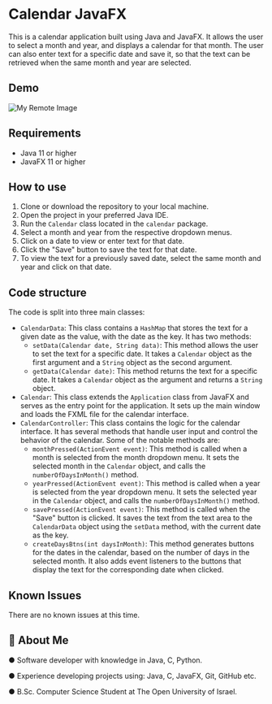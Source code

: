 <h1>Calendar JavaFX</h1>
<p>This is a calendar application built using Java and JavaFX. It allows the user to select a month and year, and displays a calendar for that month. The user can also enter text for a specific date and save it, so that the text can be retrieved when the same month and year are selected.</p>

## Demo

![My Remote Image](https://i.ibb.co/PwDMTmF/Calendar-Java-FX.png)

<h2>Requirements</h2>
<ul>
  <li>Java 11 or higher</li>
  <li>JavaFX 11 or higher</li>
</ul>
<h2>How to use</h2>
<ol>
  <li>Clone or download the repository to your local machine.</li>
  <li>Open the project in your preferred Java IDE.</li>
  <li>Run the <code>Calendar</code> class located in the <code>calendar</code> package.</li>
  <li>Select a month and year from the respective dropdown menus.</li>
  <li>Click on a date to view or enter text for that date.</li>
  <li>Click the "Save" button to save the text for that date.</li>
  <li>To view the text for a previously saved date, select the same month and year and click on that date.</li>
</ol>
<h2>Code structure</h2>
<p>The code is split into three main classes:</p>
<ul>
  <li><code>CalendarData</code>: This class contains a <code>HashMap</code> that stores the text for a given date as the value, with the date as the key. It has two methods:
    <ul>
      <li><code>setData(Calendar date, String data)</code>: This method allows the user to set the text for a specific date. It takes a <code>Calendar</code> object as the first argument and a <code>String</code> object as the second argument.</li>
      <li><code>getData(Calendar date)</code>: This method returns the text for a specific date. It takes a <code>Calendar</code> object as the argument and returns a <code>String</code> object.</li>
    </ul>
  </li>
  <li><code>Calendar</code>: This class extends the <code>Application</code> class from JavaFX and serves as the entry point for the application. It sets up the main window and loads the FXML file for the calendar interface.</li>
  <li><code>CalendarController</code>: This class contains the logic for the calendar interface. It has several methods that handle user input and control the behavior of the calendar. Some of the notable methods are:
    <ul>
      <li><code>monthPressed(ActionEvent event)</code>: This method is called when a month is selected from the month dropdown menu. It sets the selected month in the <code>Calendar</code> object, and calls the <code>numberOfDaysInMonth()</code> method.</li>
      <li><code>yearPressed(ActionEvent event)</code>: This method is called when a year is selected from the year dropdown menu. It sets the selected year in the <code>Calendar</code> object, and calls the <code>numberOfDaysInMonth()</code> method.</li>
      <li><code>savePressed(ActionEvent event)</code>: This method is called when the "Save" button is clicked. It saves the text from the text area to the <code>CalendarData</code> object using the <code>setData</code> method, with the current date as the key.</li>
      <li><code>createDaysBtns(int daysInMonth)</code>: This method generates buttons for the dates in the calendar, based on the number of days in the selected month. It also adds event listeners to the buttons that display the text for the corresponding date when clicked.</li>
    </ul>
  </li>
</ul>



<h2>Known Issues</h2>

<p>There are no known issues at this time.</p>


## 🚀 About Me
● Software developer with knowledge in Java, C, Python.

● Experience developing projects using: Java, C, JavaFX, Git, GitHub etc.

● B.Sc. Computer Science Student at The Open University of Israel.